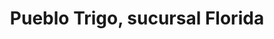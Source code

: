 ---
title: "Pueblo Trigo, sucursal Florida"
url: /montevideo/pueblo-trigo-sucursal-florida/
shop: Bäckerei
---